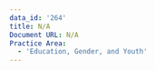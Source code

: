 ```yaml
---
data_id: '264'
title: N/A
Document URL: N/A
Practice Area:
  - 'Education, Gender, and Youth'
---
```

